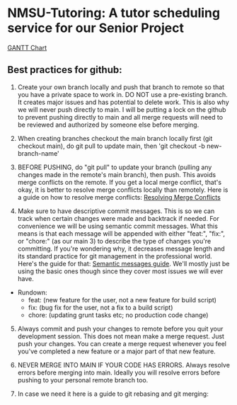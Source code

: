 # NMSU-Tutoring: A tutor scheduling service for our Senior Project
<a href="https://lucid.app/lucidchart/561b8934-867a-4234-bc64-1ea8db1dfbee/edit?invitationId=inv_b826c81d-24cd-4db4-a4e3-fd3cead760e1&page=uDe-dIt-NWfS#">GANTT Chart</a>
## Best practices for github:
1. Create your own branch locally and push that branch to remote so that you have a private space to work in. DO NOT use a pre-existing branch. It creates major issues and has potential to delete work. This is also why we will never push directly to main. I will be putting a lock on the github to prevent pushing directly to main and all merge requests will need to be reviewed and authorized by someone else before merging.

2. When creating branches checkout the main branch locally first (git checkout main), do git pull to update main, then 'git checkout -b new-branch-name'

3. BEFORE PUSHING, do "git pull" to update your branch (pulling any changes made in the remote's main branch), then push. This avoids merge conflicts on the remote. If you get a local merge conflict, that's okay, it is better to resolve merge conflicts locally than remotely. Here is a guide on how to resolve merge conflicts: <a href="https://docs.github.com/en/pull-requests/collaborating-with-pull-requests/addressing-merge-conflicts/resolving-a-merge-conflict-using-the-command-line#further-reading">Resolving Merge Conflicts</a>

4. Make sure to have descriptive commit messages. This is so we can track when certain changes were made and backtrack if needed. For convenience we will be using semantic commit messages. What this means is that each message will be appended with either "feat:", "fix:", or "chore:" (as our main 3) to describe the type of changes you're committing. If you're wondering why, it decreases message length and its standard practice for git management in the professional world. Here's the guide for that: <a href ="https://gist.github.com/joshbuchea/6f47e86d2510bce28f8e7f42ae84c716">Semantic messages guide</a>. We'll mostly just be using the basic ones though since they cover most issues we will ever have.
  - Rundown:
    - feat: (new feature for the user, not a new feature for build script)
    - fix: (bug fix for the user, not a fix to a build script)
    - chore: (updating grunt tasks etc; no production code change)

5. Always commit and push your changes to remote before you quit your development session. This does not mean make a merge request. Just push your changes. You can create a merge request whenever you feel you've completed a new feature or a major part of that new feature.

6. NEVER MERGE INTO MAIN IF YOUR CODE HAS ERRORS. Always resolve errors before merging into main. Ideally you will resolve errors before pushing to your personal remote branch too.

7. In case we need it here is a guide to git rebasing and git merging: <a href="https://www.freecodecamp.org/news/the-ultimate-guide-to-git-merge-and-git-rebase/"></a>

